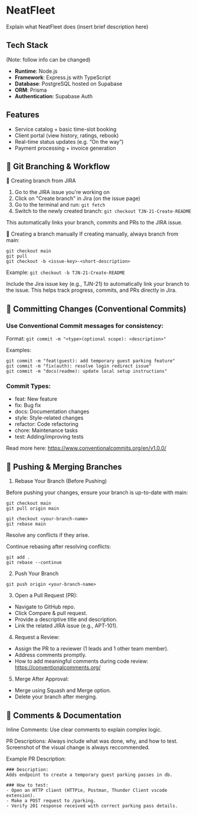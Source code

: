 # NeatFleet

Explain what NeatFleet does (insert brief description here)

## Tech Stack
(Note: follow info can be changed)
- **Runtime**: Node.js
- **Framework**: Express.js with TypeScript
- **Database**: PostgreSQL hosted on Supabase
- **ORM**: Prisma
- **Authentication**: Supabase Auth

## Features

- Service catalog + basic time-slot booking
- Client portal (view history, ratings, rebook)
- Real-time status updates (e.g. “On the way”)
- Payment processing + invoice generation

## 🌳 Git Branching & Workflow
🔹 Creating branch from JIRA
1. Go to the JIRA issue you're working on
2. Click on "Create branch" in Jira (on the issue page)
3. Go to the terminal and run: `git fetch`
4. Switch to the newly created branch: `git checkout TJN-21-Create-README`

This automatically links your branch, commits and PRs to the JIRA issue.

🔹 Creating a branch manually
If creating manually, always branch from main:
````
git checkout main
git pull
git checkout -b <issue-key>-<short-description>
````

Example: `git checkout -b TJN-21-Create-README`

Include the Jira issue key (e.g., TJN-21) to automatically link your branch to the issue. This helps track progress, commits, and PRs directly in Jira.


## 🔄 Committing Changes (Conventional Commits)

### Use Conventional Commit messages for consistency:

Format: ```git commit -m "<type>(optional scope): <description>"```

Examples:
```
git commit -m "feat(guest): add temporary guest parking feature"
git commit -m "fix(auth): resolve login redirect issue"
git commit -m "docs(readme): update local setup instructions"
```

### Commit Types:
- feat: New feature
- fix: Bug fix
- docs: Documentation changes
- style: Style-related changes
- refactor: Code refactoring
- chore: Maintenance tasks
- test: Adding/improving tests


Read more here: https://www.conventionalcommits.org/en/v1.0.0/ 

## 🔀 Pushing & Merging Branches
1. Rebase Your Branch (Before Pushing)

Before pushing your changes, ensure your branch is up-to-date with main:
```
git checkout main
git pull origin main

git checkout <your-branch-name>
git rebase main
```
Resolve any conflicts if they arise.

Continue rebasing after resolving conflicts:
```
git add .
git rebase --continue
```

2. Push Your Branch

`git push origin <your-branch-name>`


3. Open a Pull Request (PR):
- Navigate to GitHub repo.
- Click Compare & pull request.
- Provide a descriptive title and description.
- Link the related JIRA issue (e.g., APT-101).

4. Request a Review:
- Assign the PR to a reviewer (1 leads and 1 other team member).
- Address comments promptly.
- How to add meaningful comments during code review: https://conventionalcomments.org/

5. Merge After Approval:
- Merge using Squash and Merge option.
- Delete your branch after merging.


## 💬 Comments & Documentation
Inline Comments: Use clear comments to explain complex logic.

PR Descriptions: Always include what was done, why, and how to test. Screenshot of the visual change is always reccommended. 

Example PR Description:

```
### Description:
Adds endpoint to create a temporary guest parking passes in db.

### How to test:
- Open an HTTP client (HTTPie, Postman, Thunder Client vscode extension).
- Make a POST request to /parking.
- Verify 201 response received with correct parking pass details.

```